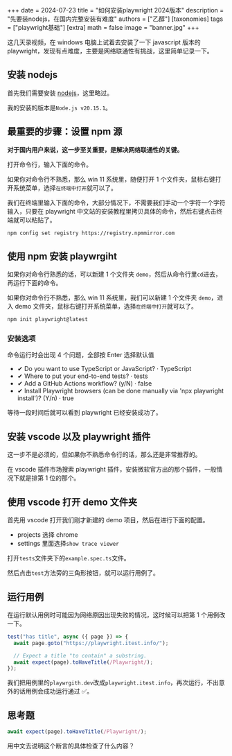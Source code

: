 +++
date = 2024-07-23
title = "如何安装playwright 2024版本"
description = "先要装nodejs，在国内完整安装有难度"
authors = ["乙醇"]
[taxonomies]
tags = ["playwright基础"]
[extra]
math = false
image = "banner.jpg"
+++

这几天录视频，在 windows 电脑上试着去安装了一下 javascript 版本的 playwright，发现有点难度，主要是网络联通性有挑战，这里简单记录一下。

## 安装 nodejs

首先我们需要安装 [nodejs](https://nodejs.org/zh-cn)，这里略过。

我的安装的版本是`Node.js v20.15.1`。

## 最重要的步骤：设置 npm 源

**对于国内用户来说，这一步至关重要，是解决网络联通性的关键。**

打开命令行，输入下面的命令。

如果你对命令行不熟悉，那么 win 11 系统里，随便打开 1 个文件夹，鼠标右键打开系统菜单，选择`在终端中打开`就可以了。

我们在终端里输入下面的命令，大部分情况下，不需要我们手动一个字符一个字符输入，只要在 playwright 中文站的安装教程里拷贝具体的命令，然后右键点击终端就可以粘贴了。

```bash
npm config set registry https://registry.npmmirror.com
```

## 使用 npm 安装 playwrgiht

如果你对命令行熟悉的话，可以新建 1 个文件夹 `demo`，然后从命令行里`cd`进去，再运行下面的命令。

如果你对命令行不熟悉，那么 win 11 系统里，我们可以新建 1 个文件夹 `demo`，进入 demo 文件夹，鼠标右键打开系统菜单，选择`在终端中打开`就可以了。

```bash
npm init playwright@latest
```

### 安装选项

命令运行时会出现 4 个问题，全部按 Enter 选择默认值

- ✔ Do you want to use TypeScript or JavaScript? · TypeScript
- ✔ Where to put your end-to-end tests? · tests
- ✔ Add a GitHub Actions workflow? (y/N) · false
- ✔ Install Playwright browsers (can be done manually via 'npx playwright install')? (Y/n) · true

等待一段时间后就可以看到 playwright 已经安装成功了。

## 安装 vscode 以及 playwright 插件

这一步不是必须的，但如果你不熟悉命令行的话，那么还是非常推荐的。

在 vscode 插件市场搜索 playwright 插件，安装微软官方出的那个插件，一般情况下就是排第 1 位的那个。

## 使用 vscode 打开 demo 文件夹

首先用 vscode 打开我们刚才新建的 demo 项目，然后在进行下面的配置。

- projects 选择 chrome
- settings 里面选择`show trace viewer`

打开`tests`文件夹下的`example.spec.ts`文件。

然后点击`test`方法旁的三角形按钮，就可以运行用例了。

## 运行用例

在运行默认用例时可能因为网络原因出现失败的情况，这时候可以把第 1 个用例改一下。

```javascript
test("has title", async ({ page }) => {
  await page.goto("https://playwright.itest.info/");

  // Expect a title "to contain" a substring.
  await expect(page).toHaveTitle(/Playwright/);
});
```

我们把用例里的`playwrgith.dev`改成`playwright.itest.info`，再次运行，不出意外的话用例会成功运行通过 ✅。

## 思考题

```javascript
await expect(page).toHaveTitle(/Playwright/);
```

用中文去说明这个断言的具体检查了什么内容？
